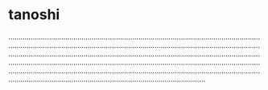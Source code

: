 # tanoshi

.............................................................................................................................................................................................................................................................................................................................................................................................................................................................................................................................................................................................................................................................................................................................................